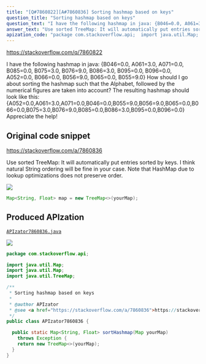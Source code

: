 ```yaml
---
title: "[Q#7860822][A#7860836] Sorting hashmap based on keys"
question_title: "Sorting hashmap based on keys"
question_text: "I have the following hashmap in java: {B046=0.0, A061=3.0, A071=0.0, B085=0.0, B075=3.0, B076=9.0, B086=3.0, B095=0.0, B096=0.0, A052=0.0, B066=0.0, B056=9.0, B065=0.0, B055=9.0} How should I go about sorting the hashmap such that the Alphabet, followed by the numerical figures are taken into account? The resulting hashmap should look like this: {A052=0.0,A061=3.0,A071=0.0,B046=0.0,B055=9.0,B056=9.0,B065=0.0,B066=0.0,B075=3.0,B076=9.0,B085=0.0,B086=3.0,B095=0.0,B096=0.0} Appreciate the help!"
answer_text: "Use sorted TreeMap: It will automatically put entries sorted by keys. I think natural String ordering will be fine in your case. Note that HashMap due to lookup optimizations does not preserve order."
apization_code: "package com.stackoverflow.api;  import java.util.Map; import java.util.Map; import java.util.TreeMap;  /**  * Sorting hashmap based on keys  *  * @author APIzator  * @see <a href=\"https://stackoverflow.com/a/7860836\">https://stackoverflow.com/a/7860836</a>  */ public class APIzator7860836 {    public static Map<String, Float> sortHashmap(Map yourMap)     throws Exception {     return new TreeMap<>(yourMap);   } }"
---
```


https://stackoverflow.com/q/7860822

I have the following hashmap in java:
{B046=0.0, A061=3.0, A071=0.0, B085=0.0, B075=3.0, B076=9.0, B086=3.0, B095=0.0, B096=0.0, A052=0.0, B066=0.0, B056=9.0, B065=0.0, B055=9.0}
How should I go about sorting the hashmap such that the Alphabet, followed by the numerical figures are taken into account?
The resulting hashmap should look like this:
{A052=0.0,A061=3.0,A071=0.0,B046=0.0,B055=9.0,B056=9.0,B065=0.0,B066=0.0,B075=3.0,B076=9.0,B085=0.0,B086=3.0,B095=0.0,B096=0.0}
Appreciate the help!



## Original code snippet

https://stackoverflow.com/a/7860836

Use sorted TreeMap:
It will automatically put entries sorted by keys. I think natural String ordering will be fine in your case.
Note that HashMap due to lookup optimizations does not preserve order.

<div class="code-logo"><img src="/stackoverflow.png" /></div>

```java
Map<String, Float> map = new TreeMap<>(yourMap);
```

## Produced APIzation

[`APIzator7860836.java`](https://github.com/pasqualesalza/apization-temp-data/raw/master/search/APIzator7860836.java)

<div class="code-logo"><img src="/apizator.png" /></div>

```java
package com.stackoverflow.api;

import java.util.Map;
import java.util.Map;
import java.util.TreeMap;

/**
 * Sorting hashmap based on keys
 *
 * @author APIzator
 * @see <a href="https://stackoverflow.com/a/7860836">https://stackoverflow.com/a/7860836</a>
 */
public class APIzator7860836 {

  public static Map<String, Float> sortHashmap(Map yourMap)
    throws Exception {
    return new TreeMap<>(yourMap);
  }
}

```